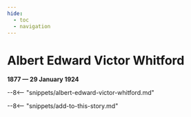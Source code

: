 ```yaml
---
hide:
  - toc
  - navigation
---
```


# Albert Edward Victor Whitford

**1877 — 29 January 1924**

--8<-- "snippets/albert-edward-victor-whitford.md"

--8<-- "snippets/add-to-this-story.md"